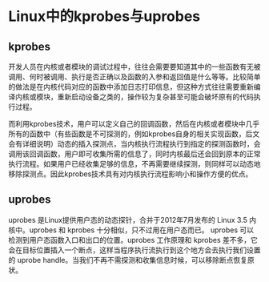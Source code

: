 # Linux中的kprobes与uprobes

## kprobes

开发人员在内核或者模块的调试过程中，往往会需要要知道其中的一些函数有无被调用、何时被调用、执行是否正确以及函数的入参和返回值是什么等等。比较简单的做法是在内核代码对应的函数中添加日志打印信息，但这种方式往往需要重新编译内核或模块，重新启动设备之类的，操作较为复杂甚至可能会破坏原有的代码执行过程。

而利用kprobes技术，用户可以定义自己的回调函数，然后在内核或者模块中几乎所有的函数中（有些函数是不可探测的，例如kprobes自身的相关实现函数，后文会有详细说明）动态的插入探测点，当内核执行流程执行到指定的探测函数时，会调用该回调函数，用户即可收集所需的信息了，同时内核最后还会回到原本的正常执行流程。如果用户已经收集足够的信息，不再需要继续探测，则同样可以动态地移除探测点。因此kprobes技术具有对内核执行流程影响小和操作方便的优点。

## uprobes

uprobes 是Linux提供用户态的动态探针，合并于2012年7月发布的 Linux 3.5 内核中。uprobes 和 kprobes 十分相似，只不过用在用户态而已。 uprobes 可以检测到用户态函数入口和出口的位置。uprobes 工作原理和 kprobes 差不多，它会在目标位置插入一个断点，这样当程序执行流执行到这个地方会去执行我们设置的 uprobe handle。当我们不再不需探测和收集信息时候，可以移除断点恢复原状。